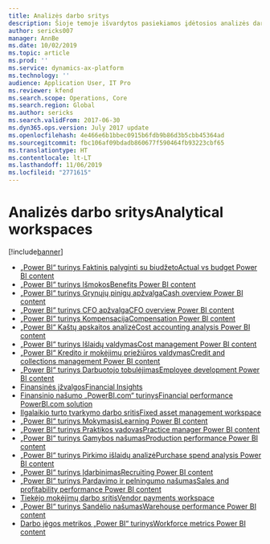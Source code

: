 ```yaml
---
title: Analizės darbo sritys
description: Šioje temoje išvardytos pasiekiamos įdėtosios analizės darbo sritys ir nurodyti ištekliai, kur galima daugiau apie šias sritis sužinoti.
author: sericks007
manager: AnnBe
ms.date: 10/02/2019
ms.topic: article
ms.prod: ''
ms.service: dynamics-ax-platform
ms.technology: ''
audience: Application User, IT Pro
ms.reviewer: kfend
ms.search.scope: Operations, Core
ms.search.region: Global
ms.author: sericks
ms.search.validFrom: 2017-06-30
ms.dyn365.ops.version: July 2017 update
ms.openlocfilehash: 4e466e6b1bbec0915b6fdb9b86d3b5cbb45364ad
ms.sourcegitcommit: fbc106af09bdadb860677f590464fb93223cbf65
ms.translationtype: HT
ms.contentlocale: lt-LT
ms.lasthandoff: 11/06/2019
ms.locfileid: "2771615"
---
```

# <a name="analytical-workspaces"></a><span data-ttu-id="e9318-103">Analizės darbo sritys</span><span class="sxs-lookup"><span data-stu-id="e9318-103">Analytical workspaces</span></span>
[!include[banner](../includes/banner.md)]

- [<span data-ttu-id="e9318-104">„Power BI“ turinys Faktinis palyginti su biudžeto</span><span class="sxs-lookup"><span data-stu-id="e9318-104">Actual vs budget Power BI content</span></span>](ledger-budgets-power-bi.md)
- [<span data-ttu-id="e9318-105">„Power BI“ turinys Išmokos</span><span class="sxs-lookup"><span data-stu-id="e9318-105">Benefits Power BI content</span></span>](benefits-power-bi.md)
- [<span data-ttu-id="e9318-106">„Power BI“ turinys Grynųjų pinigų apžvalga</span><span class="sxs-lookup"><span data-stu-id="e9318-106">Cash overview Power BI content</span></span>](../../../finance/cash-bank-management/Cash-Overview-Power-BI-content.md)
- [<span data-ttu-id="e9318-107">„Power BI“ turinys CFO apžvalga</span><span class="sxs-lookup"><span data-stu-id="e9318-107">CFO overview Power BI content</span></span>](CFO-power-bi.md)
- [<span data-ttu-id="e9318-108">„Power BI“ turinys Kompensacija</span><span class="sxs-lookup"><span data-stu-id="e9318-108">Compensation Power BI content</span></span>](compensation-power-bi.md)
- [<span data-ttu-id="e9318-109">„Power BI“ Kaštų apskaitos analizė</span><span class="sxs-lookup"><span data-stu-id="e9318-109">Cost accounting analysis Power BI content</span></span>](cost-accounting-analysis-content-pack.md) 
- [<span data-ttu-id="e9318-110">„Power BI“ turinys Išlaidų valdymas</span><span class="sxs-lookup"><span data-stu-id="e9318-110">Cost management Power BI content</span></span>](cost-management-content-pack.md)
- [<span data-ttu-id="e9318-111">„Power BI“ Kredito ir mokėjimų priežiūros valdymas</span><span class="sxs-lookup"><span data-stu-id="e9318-111">Credit and collections management Power BI content</span></span>](../../../finance/accounts-receivable/credit-collections-power-bi.md)
- [<span data-ttu-id="e9318-112">„Power BI“ turinys Darbuotojo tobulėjimas</span><span class="sxs-lookup"><span data-stu-id="e9318-112">Employee development Power BI content</span></span>](employee-development-PBI.md) 
- [<span data-ttu-id="e9318-113">Finansinės įžvalgos</span><span class="sxs-lookup"><span data-stu-id="e9318-113">Financial Insights</span></span>](financial-insights.md)
- [<span data-ttu-id="e9318-114">Finansinio našumo „PowerBI.com“ turinys</span><span class="sxs-lookup"><span data-stu-id="e9318-114">Financial performance PowerBI.com solution</span></span>](financial-performance-power-bi-content-pack.md)
- [<span data-ttu-id="e9318-115">Ilgalaikio turto tvarkymo darbo sritis</span><span class="sxs-lookup"><span data-stu-id="e9318-115">Fixed asset management workspace</span></span>](../../../finance/fixed-assets/Fixed-asset-management-workspace.md)
- [<span data-ttu-id="e9318-116">„Power BI“ turinys Mokymasis</span><span class="sxs-lookup"><span data-stu-id="e9318-116">Learning Power BI content</span></span>](learning-power-bi.md)
- [<span data-ttu-id="e9318-117">„Power BI“ turinys Praktikos vadovas</span><span class="sxs-lookup"><span data-stu-id="e9318-117">Practice manager Power BI content</span></span>](practice-manager-power-bi.md)
- [<span data-ttu-id="e9318-118">„Power BI“ turinys Gamybos našumas</span><span class="sxs-lookup"><span data-stu-id="e9318-118">Production performance Power BI content</span></span>](production-performance-power-bi.md)
- [<span data-ttu-id="e9318-119">„Power BI“ turinys Pirkimo išlaidų analizė</span><span class="sxs-lookup"><span data-stu-id="e9318-119">Purchase spend analysis Power BI content</span></span>](purchase-content-pack-for-power-bi.md) 
- [<span data-ttu-id="e9318-120">„Power BI“ turinys Įdarbinimas</span><span class="sxs-lookup"><span data-stu-id="e9318-120">Recruiting Power BI content</span></span>](recruiting-analysis-power-bi-content-pack.md) 
- [<span data-ttu-id="e9318-121">„Power BI“ turinys Pardavimo ir pelningumo našumas</span><span class="sxs-lookup"><span data-stu-id="e9318-121">Sales and profitability performance Power BI content</span></span>](sales-profitability-performance-content-pack.md)
- [<span data-ttu-id="e9318-122">Tiekėjo mokėjimų darbo sritis</span><span class="sxs-lookup"><span data-stu-id="e9318-122">Vendor payments workspace</span></span>](../../../finance/accounts-payable/Vendor-payments-workspace.md)
- [<span data-ttu-id="e9318-123">„Power BI“ turinys Sandėlio našumas</span><span class="sxs-lookup"><span data-stu-id="e9318-123">Warehouse performance Power BI content</span></span>](warehouse-power-bi-content.md)
- [<span data-ttu-id="e9318-124">Darbo jėgos metrikos „Power BI“ turinys</span><span class="sxs-lookup"><span data-stu-id="e9318-124">Workforce metrics Power BI content</span></span>](workforce-analysis-power-bi-content-pack.md)
